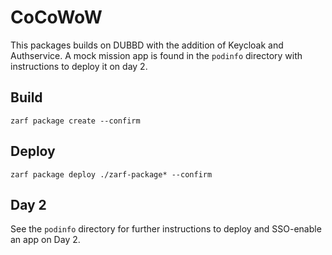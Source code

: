 # CoCoWoW

This packages builds on DUBBD with the addition of Keycloak and Authservice. A mock mission app is found in the `podinfo`
directory with instructions to deploy it on day 2.

## Build

```
zarf package create --confirm
```

## Deploy
```
zarf package deploy ./zarf-package* --confirm
```

## Day 2
See the `podinfo` directory for further instructions to deploy and SSO-enable an app on Day 2.
